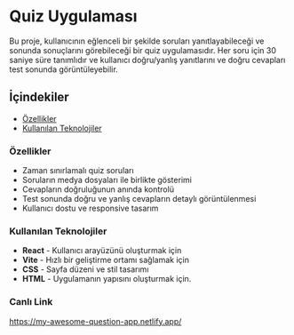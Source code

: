 # Quiz Uygulaması

Bu proje, kullanıcının eğlenceli bir şekilde soruları yanıtlayabileceği ve sonunda sonuçlarını görebileceği bir quiz uygulamasıdır. Her soru için 30 saniye süre tanımlıdır ve kullanıcı doğru/yanlış yanıtlarını ve doğru cevapları test sonunda görüntüleyebilir.

## İçindekiler
- [Özellikler](#özellikler)
- [Kullanılan Teknolojiler](#kullanılan-teknolojiler)
### Özellikler

- Zaman sınırlamalı quiz soruları
- Soruların medya dosyaları ile birlikte gösterimi
- Cevapların doğruluğunun anında kontrolü
- Test sonunda doğru ve yanlış cevapların detaylı görüntülenmesi
- Kullanıcı dostu ve responsive tasarım

### Kullanılan Teknolojiler

- **React** - Kullanıcı arayüzünü oluşturmak için
- **Vite** - Hızlı bir geliştirme ortamı sağlamak için
- **CSS** - Sayfa düzeni ve stil tasarımı
- **HTML** - Uygulamanın yapısını oluşturmak için.

### Canlı Link

https://my-awesome-question-app.netlify.app/

